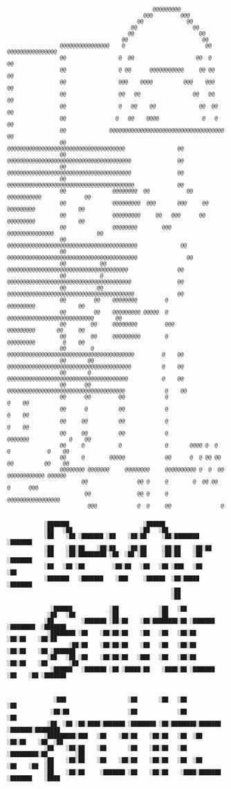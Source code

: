
		                                           @@@@@@@@@                                                
		                                        @@@         @@@                                             
		                                      @@              @@                                            
		                                    @@                  @@                                          
		                                   @@                     @@                                        
		                                 @@                        @@                                       
		             @@@@@@@@@@@@@@@@    @                          @@         @@@@@@@@@@@@@@@@             
		             @@                 @  @@                    @@  @                       @@             
		             @@                 @ @@      @@@@@@@@@@@     @@ @@                      @@             
		             @@                 @@@    @@@@          @@@    @@@                      @@             
		             @@                 @@   @@                 @@   @@                      @@             
		             @@                 @   @@    @@              @@  @@                     @@             
		             @@                @   @@    @@@@              @   @                     @@             
		             @@              @@@@@@@@@@@@@@@@@@@@@@@@@@@@@@@@@@@@@                   @@             
		             @@               @@@@@@@@@@@@@@@@@@@@@@@@@@@@@@@@@@@@@@                 @@             
		             @@               @@@@@@@@@@@@@@@@@@@@@@@@@@@@@@@@@@@@@@@@               @@             
		             @@               @@@@@@@@@@@@@@@@@@@@@@@@@@@@@@@@@@@@@@@@               @@             
		             @@               @@@@@@@@@@@@@@@@@@@@@@@@@@@@@@@@@@@@@@@@@              @@             
		             @@               @@@@@@@@  @@            @@    @@@@@@@@@@@              @@             
		             @@               @@@@@@@@@  @@@       @@@     @@ @@@@@@@@@              @@             
		             @@               @@@@@@@@@     @@   @@@      @@  @@@@@@@@@              @@             
		             @@               @@@@@@@@        @@@       @@@@@@@@@@@@@@@              @@             
		             @@              @@@@@@@@@@@@@@@@@@@@@@@@@@@@@@@@@@@@@@@@@@              @@             
		             @@            @@@@@@@@@@@@@@@@@@@@@@@@@@@@@@@@@@@@@@@@@@                @@             
		             @@           @@  @@@@@@@@@@@@@@@@@@@@@@@@@@@@@@@@@@@@@@@                @@             
		             @@           @   @@@@@@@@@@@@@@@@@@@@@@@@@@@@@@@@@@@@@@@@               @@             
		             @@          @@   @@@@@@@@@@@@@@@@@@@@@@@@@@@@@@@@@@@@@@@@@              @@             
		             @@         @@    @@@@@@@@         @              @@@@@@@@@              @@             
		             @@         @@    @@@@@@@@@ @@@@@  @  @@@@@@@@@@@@@@@@@@@@@@@@@@@@       @@             
		             @@        @@     @@@@@@@@         @@@            @@@@@@@@@       @@     @@             
		             @@        @@     @@@@@@@@@        @              @@@@@@@@@         @    @@             
		             @@        @      @@@@@@@@@@@@@@@@@@@@@@@@@@@@@@@@@@@@@@@@@         @    @@             
		             @@       @@      @@@@@@@@@@@@@@@@@@@@@@@@@@@@@@@@@@@@@@@@          @    @@             
		             @@       @       @@@@@@@@@@@@@@@@@@@@@@@@@@@@@@@@@@@@@@@           @    @@             
		             @@      @@      @@@@@@@@@@@@@@@@@@@@@@@@@@@@@@@@@@@@@@             @    @@             
		             @@      @@         @@             @                                @    @@             
		             @@      @          @@             @                                @    @@             
		             @@     @@          @@             @                                @    @@             
		             @@     @@          @@             @            @@@@@@@             @    @@             
		             @@     @           @              @       @@@@ @  @   @            @    @@             
		             @@     @        @@@@@             @@      @  @ @@ @@  @@          @@    @@             
		             @@@@@@@@ @@@@@@@     @@@@@@@@     @@@@@@@@@@ @  @  @@  @@@@@@@@@@@@ @@@@@@             
		                    @@                @@ @     @        @  @@ @@  @      @@@                        
		                     @@               @@ @     @        @@@@@@@@@@@@@@@@@                           
		                      @@@             @  @     @@                @                                  
			                                                                                                    
				
				░███████                        ░██████                                      
				░██   ░██                      ░██   ░██                                     
				░██    ░██ ░███████ ░██    ░██░██     ░██░████████  ░███████                 
				░██    ░██░██    ░██░██    ░██░██     ░██░██    ░██░██                       
				░██    ░██░█████████ ░██  ░██ ░██     ░██░██    ░██ ░███████                 
				░██   ░██ ░██         ░██░██   ░██   ░██ ░███   ░██       ░██                
				░███████   ░███████    ░███     ░██████  ░██░█████  ░███████                 
				                                         ░██                                 
				                                         ░██                                 
				                                                                             
				  ░██████            ░██             ░██   ░██                               
				 ░██   ░██           ░██             ░██                                     
				░██         ░███████ ░██░██    ░██░████████░██ ░███████ ░████████  ░███████  
				 ░████████ ░██    ░██░██░██    ░██   ░██   ░██░██    ░██░██    ░██░██        
				        ░██░██    ░██░██░██    ░██   ░██   ░██░██    ░██░██    ░██ ░███████  
				 ░██   ░██ ░██    ░██░██░██   ░███   ░██   ░██░██    ░██░██    ░██       ░██ 
				  ░██████   ░███████ ░██ ░█████░██    ░████░██ ░███████ ░██    ░██ ░███████  
				                                                                             
				                                                                             
				                                                                             
				   ░███                    ░██       ░██   ░██                        ░██    
				  ░██░██                   ░██             ░██                        ░██    
				 ░██  ░██ ░██░████░███████ ░████████ ░██░████████░███████  ░███████░████████ 
				░█████████░███   ░██    ░██░██    ░██░██   ░██  ░██    ░██░██    ░██  ░██    
				░██    ░██░██    ░██       ░██    ░██░██   ░██  ░█████████░██         ░██    
				░██    ░██░██    ░██    ░██░██    ░██░██   ░██  ░██       ░██    ░██  ░██    
				░██    ░██░██     ░███████ ░██    ░██░██    ░████░███████  ░███████    ░████ 
                                                                             
                                                                             
